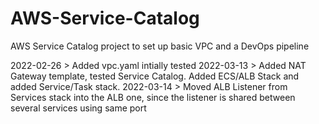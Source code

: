 # AWS-Service-Catalog
AWS Service Catalog project to set up basic VPC and a DevOps pipeline

2022-02-26 > Added vpc.yaml intially tested
2022-03-13 > Added NAT Gateway template, tested Service Catalog. Added ECS/ALB Stack and added Service/Task stack.
2022-03-14 > Moved ALB Listener from Services stack into the ALB one, since the listener is shared between several services using same port

